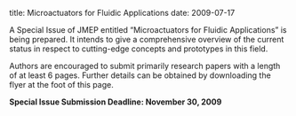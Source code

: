 title: Microactuators for Fluidic Applications
date: 2009-07-17 

A Special Issue of JMEP entitled “Microactuators for
Fluidic Applications” is being prepared. It intends to give a comprehensive overview of the current status in respect to cutting-edge concepts and prototypes in this field.
<!--break-->
Authors are encouraged to submit primarily research papers with a length of at least 6 pages. Further details can be obtained by downloading the flyer at the foot of this page.  

**Special Issue Submission Deadline: November 30, 2009**